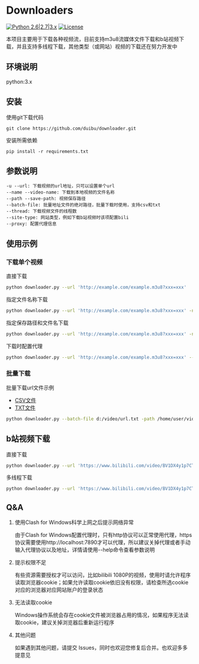 # Downloaders
[![Python 2.6|2.7|3.x](https://img.shields.io/badge/python-3.x-yellow.svg)](https://www.python.org/) [![License](https://img.shields.io/badge/license-MIT-red.svg)](https://raw.githubusercontent.com/duibu/downloader/main/LICENSE) 

本项目主要用于下载各种视频流，目前支持m3u8流媒体文件下载和b站视频下载，并且支持多线程下载，其他类型（或网站）视频的下载还在努力开发中

## 环境说明

python:3.x

## 安装

使用git下载代码

```
git clone https://github.com/duibu/downloader.git
```

安装所需依赖

```
pip install -r requirements.txt
```

## 参数说明

```
-u --url: 下载视频的url地址，只可以设置单个url
--name --video-name: 下载到本地视频的文件名称
--path --save-path: 视频保存路径
--batch-file: 批量地址文件的绝对路径，批量下载时使用，支持csv和txt
--thread: 下载视频文件的线程数
--site-type: 网站类型，例如下载b站视频时该项配置bili
--proxy: 配置代理信息
```

## 使用示例

### 下载单个视频

直接下载

```bash
python downloader.py --url 'http://example.com/example.m3u8?xxx=xxx'
```

指定文件名称下载

```bash
python downloader.py --url 'http://example.com/example.m3u8?xxx=xxx' -name video
```

指定保存路径和文件名下载

```bash
python downloader.py --url 'http://example.com/example.m3u8?xxx=xxx' -name video -path /home/user/video
```

下载时配置代理

```bash
python downloader.py --url 'http://example.com/example.m3u8?xxx=xxx' --proxy http='http://127.0.0.1:7890' https='https://127.0.0.1:7890'
```

### 批量下载

批量下载url文件示例

- [CSV文件](./example/batch-download.csv)
- [TXT文件](./example/batch-download.txt)

```bash
python downloader.py --batch-file d:/video/url.txt -path /home/user/video
```

## b站视频下载

直接下载

```bash
python downloader.py --url 'https://www.bilibili.com/video/BV1DX4y1p7CT/' --site-type bili
```

多线程下载

```bash
python downloader.py --url 'https://www.bilibili.com/video/BV1DX4y1p7CT/' --thread 2 --site-type bili
```

## Q&A

1. 使用Clash for Windows科学上网之后提示网络异常

   由于Clash for Windows配置代理时，只有http协议可以正常使用代理，https协议需要使用http://localhost:7890才可以代理，所以建议关掉代理或者手动输入代理协议以及地址，详情请使用--help命令查看参数说明

2. 提示权限不足

   有些资源需要授权才可以访问，比如bilibili 1080P的视频，使用时请允许程序读取浏览器cookie；如果允许读取cookie依旧没有权限，请检查所选cookie对应的浏览器对应网站账户的登录状态

3. 无法读取cookie

   Windows操作系统会存在cookie文件被浏览器占用的情况，如果程序无法读取cookie，建议关掉浏览器后重新运行程序

4. 其他问题

   如果遇到其他问题，请提交 Issues，同时也欢迎您修复后合并。也欢迎多多提意见
